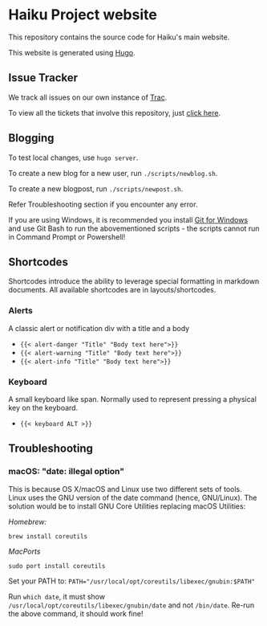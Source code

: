 Haiku Project website
======================================
This repository contains the source code for Haiku's main website.

This website is generated using [Hugo](https://gohugo.io).

## Issue Tracker
We track all issues on our own instance of [Trac](https://dev.haiku-os.org).

To view all the tickets that involve this repository, just
[click here](https://dev.haiku-os.org/query?component=%5EWebsite%2Fwww.haiku-os.org&order=priority).

## Blogging
To test local changes, use `hugo server`.

To create a new blog for a new user, run `./scripts/newblog.sh`.

To create a new blogpost, run `./scripts/newpost.sh`.

Refer Troubleshooting section if you encounter any error.

If you are using Windows, it is recommended you install [Git for Windows](https://git-scm.com/download/win) and use Git Bash to run the abovementioned scripts - the scripts cannot run in Command Prompt or Powershell!

## Shortcodes
Shortcodes introduce the ability to leverage special formatting
in markdown documents. All available shortcodes are in layouts/shortcodes.

### Alerts
A classic alert or notification div with a title and a body

  * ``{{< alert-danger "Title" "Body text here">}}``
  * ``{{< alert-warning "Title" "Body text here">}}``
  * ``{{< alert-info "Title" "Body text here">}}``

### Keyboard
A small keyboard like span. Normally used to represent pressing
a physical key on the keyboard.

  * ``{{< keyboard ALT >}}``

## Troubleshooting

### macOS: "date: illegal option"

This is because OS X/macOS and Linux use two different sets of tools. Linux uses the GNU version of the date command (hence, GNU/Linux). The solution would be to install GNU Core Utilities replacing macOS Utilities:

*Homebrew:*

``brew install coreutils``

*MacPorts*

``sudo port install coreutils``

Set your PATH to: ``PATH="/usr/local/opt/coreutils/libexec/gnubin:$PATH"``

Run ``which date``, it must show ``/usr/local/opt/coreutils/libexec/gnubin/date`` and not ``/bin/date``. Re-run the above command, it should work fine!
